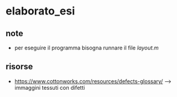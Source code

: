 # elaborato_esi

## note

- per eseguire il programma bisogna runnare il file <i>layout.m</i>

## risorse
- https://www.cottonworks.com/resources/defects-glossary/ --> immaggini tessuti con difetti